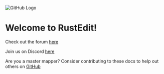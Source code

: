 ![GitHub Logo](https://www.rustedit.io/images/re_logo.png)

# Welcome to RustEdit!

Check out the forum [here](https://www.rusedit.io/)

Join us on Discord [here](https://discord.gg/vfSD6YP)

Are you a master mapper? Consider contributing to these docs to help out others on [GitHub](https://github.com/k1lly0u/RustEdit_Docs/)
